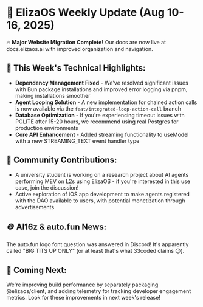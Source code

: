 # 🌟 ElizaOS Weekly Update (Aug 10-16, 2025)

🔥 **Major Website Migration Complete!** Our docs are now live at docs.elizaos.ai with improved organization and navigation.

## 🚀 This Week's Technical Highlights:

* **Dependency Management Fixed** - We've resolved significant issues with Bun package installations and improved error logging via pnpm, making installations smoother
* **Agent Looping Solution** - A new implementation for chained action calls is now available via the `feat/integrated-loop-action-call` branch
* **Database Optimization** - If you're experiencing timeout issues with PGLITE after 15-20 hours, we recommend using real Postgres for production environments
* **Core API Enhancement** - Added streaming functionality to useModel with a new STREAMING_TEXT event handler type

## 💪 Community Contributions:

* A university student is working on a research project about AI agents performing MEV on L2s using ElizaOS - if you're interested in this use case, join the discussion!
* Active exploration of iOS app development to make agents registered with the DAO available to users, with potential monetization through advertisements

## 🪙 AI16z & auto.fun News:

The auto.fun logo font question was answered in Discord! It's apparently called "BIG TITS UP ONLY" (or at least that's what 33coded claims 😉).

## 🔮 Coming Next:

We're improving build performance by separately packaging @elizaos/client, and adding telemetry for tracking developer engagement metrics. Look for these improvements in next week's release!